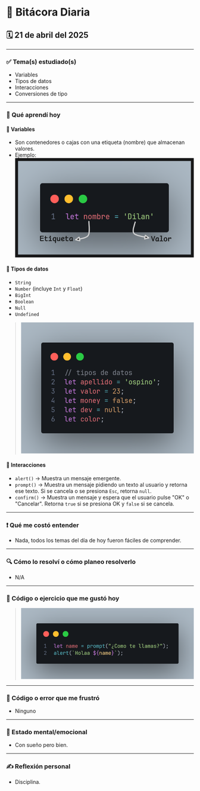 # 📅 Bitácora Diaria

## 🗓 21 de abril del 2025

---

### ✅ Tema(s) estudiado(s)
- Variables
- Tipos de datos
- Interacciones
- Conversiones de tipo

---

### 📘 Qué aprendí hoy

#### 🔹 Variables
- Son contenedores o cajas con una etiqueta (nombre) que almacenan valores.
- Ejemplo:
  ![Ejemplo de variables](/img/Ejemp1.png)

#### 🔹 Tipos de datos
- `String`
- `Number` (incluye `Int` y `Float`)
- `BigInt`
- `Boolean`
- `Null`
- `Undefined`

> ![Tipos De Datos](/img/tiposDeDatos.png)

#### 🔹 Interacciones
- `alert()` → Muestra un mensaje emergente.
- `prompt()` → Muestra un mensaje pidiendo un texto al usuario y retorna ese texto. Si se cancela o se presiona `Esc`, retorna `null`.
- `confirm()` → Muestra un mensaje y espera que el usuario pulse "OK" o "Cancelar". Retorna `true` si se presiona OK y `false` si se cancela.

---

### ❗ Qué me costó entender
- Nada, todos los temas del día de hoy fueron fáciles de comprender.

---

### 🔍 Cómo lo resolví o cómo planeo resolverlo
- N/A

---

### 🧠 Código o ejercicio que me gustó hoy
> ![Interacciones](/img/Interaciones.png)

---

### 🐞 Código o error que me frustró
- Ninguno

---

### 💬 Estado mental/emocional
- Con sueño pero bien.

---

### ✍️ Reflexión personal
- Disciplina.
